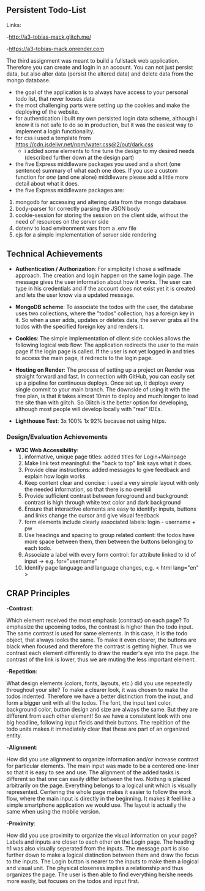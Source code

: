 
## Persistent Todo-List

Links:

-http://a3-tobias-mack.glitch.me/

-https://a3-tobias-mack.onrender.com


The third assignment was meant to build a fullstack web application. Therefore you can create and login in an account. You can not just persist data, but also alter data (persist the altered data) and delete data from the mongo database. 

- the goal of the application is to always have access to your personal todo list, that never looses data
- the most challenging parts were setting up the cookies and make the deploying of the website.
- for authentication i built my own persisted login data scheme, although i know it is not safe to do so in production, but it was the easiest way to implement a login functionality.
- for css i used a template from https://cdn.jsdelivr.net/npm/water.css@2/out/dark.css
  - i added some elements to fine tune the design to my desired needs (described further down at the design part)
- the five Express middleware packages you used and a short (one sentence) summary of what each one does. If you use a custom function for *one* (and one alone) middleware please 
add a little more detail about what it does.
- the five Express middleware packages are:
<ol>
  <li> mongodb for accessing and altering data from the mongo database.
</li>
  <li> body-parser for correctly parsing the JSON body
</li>
  <li> cookie-session for storing the session on the client side, without the need of resources on the server side
</li>
  <li> dotenv to load environment vars from a .env file
</li>
  <li> ejs for a simple implementation of server side rendering
</li>
</ol> 

## Technical Achievements
- **Authentication / Authorization**: For simplicity I chose a selfmade approach. The creation and login happen on the same login page. The message gives the user information about how it works. The user can type in his credentials and if the account does not exist yet it is created and lets the user know via a updated message.

- **MongoDB scheme**: To associate the todos with the user, the database uses two collections, where the "todos" collection, has a foreign key in it. So when a user adds, updates or deletes data, the server grabs all the todos with the specified foreign key and renders it.

- **Cookies**: The simple implementation of client side cookies allows the following logical web flow: The application redirects the user to the main page if the login page is called. If the user is not yet logged in and tries to access the main page, it redirects to the login page. 

- **Hosting on Render**: The process of setting up a project on Render was straight forward and fast. In connection with GitHub, you can easily set up a pipeline for continuous deploys. Once set up, it deploys every single commit to your main branch. The downside of using it with the free plan, is that it takes almost 10min to deploy and much longer to load the site than with glitch. So Glitch is the better option for developing, although most people will develop locally with "real" IDEs.

- **Lighthouse Test**: 3x 100% 1x 92% because not using https.

### Design/Evaluation Achievements
- **W3C Web Accessibility**:  <ol>
  <li>informative, unique page titles: added titles for Login+Mainpage</li>
  <li>Make link text meaningful: the "back to top" link says what it does. </li>
  <li>Provide clear instructions: added messages to give feedback and explain how login works</li>
  <li>Keep content clear and concise: i used a very simple layout with only the needed information, so that there is no overkill</li>
  <li>Provide sufficient contrast between foreground and background: contrast is high through white text color and dark background</li>
  <li>Ensure that interactive elements are easy to identify: inputs, buttons and links change the cursor and give visual feedback</li>
  <li>form elements include clearly associated labels: login - username + pw</li>
  <li>Use headings and spacing to group related content: the todos have more space between them, then between the buttons belonging to each todo.</li>
  <li>Associate a label with every form control: for attribute linked to id of input -> e.g. for="username" </li>
  <li>Identify page language and language changes, e.g. < html lang="en" > </li>
</ol> 

## CRAP Principles
-**Contrast**:

Which element received the most emphasis (contrast) on each page? 
To emphasize the upcoming todos, the contrast is higher than the todo input. The same contrast is used for same elements. In this case, it is the todo object, that always looks the same. To make it even clearer, the buttons are black when focused and therefore the contrast is getting higher. Thus we contrast each element differently to draw the reader's eye into the page. the contrast of the link is lower, thus we are muting the less important element.

-**Repetition**:

What design elements (colors, fonts, layouts, etc.) did you use repeatedly throughout your site? 
To make a clearer look, it was chosen to make the todos indented. Therefore we have a better distinction from the input, and form a bigger unit with all the todos. The font, the input text color, background color, button design and size are always the same. But they are different from each other element! So we have a consistent look with one big headline, following input fields and their buttons. The repitition of the todo units makes it immediately clear that these are part of an organized entity.

-**Alignment**:

How did you use alignment to organize information and/or increase contrast for particular elements. 
The main input was made to be a centered one-liner so that it is easy to see and use. The alignment of the added tasks is different so that one can easily differ between the two. Nothing is placed arbitrarily on the page. Everything belongs to a logical unit which is visually represented. Centering the whole page makes it easier to follow the work flow, where the main input is directly in the beginning. It makes it feel like a simple smartphone application we would use. The layout is actually the same when using the mobile version.


-**Proximity**:

How did you use proximity to organize the visual information on your page? 
Labels and inputs are closer to each other on the Login page. The heading h1 was also visually seperated from the inputs. The message part is also further down to make a logical distinction between them and draw the focus to the inputs. The Login button is nearer to the inputs to make them a logical and visual unit. The physical closeness implies a relationship and thus organizes the page. The user is then able to find everything he/she needs more easily, but focuses on the todos and input first. 
